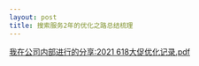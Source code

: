 ```yaml
---
layout: post
title: 搜索服务2年的优化之路总结梳理
---
```


[我在公司内部进行的分享:2021 618大促优化记录.pdf](https://github.com/yudidi/yudidi.github.io/blob/master/docs/2021-06%E6%80%A7%E8%83%BD%E4%BC%98%E5%8C%96%E8%AE%B0%E5%BD%95.pdf)

